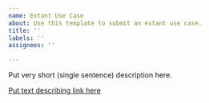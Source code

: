 ```yaml
---
name: Extant Use Case
about: Use this template to submit an extant use case.
title: ''
labels: ''
assignees: ''

---
```


Put very short (single sentence) description here.

[Put text describing link here](https://www.example.org/put_link_here)
